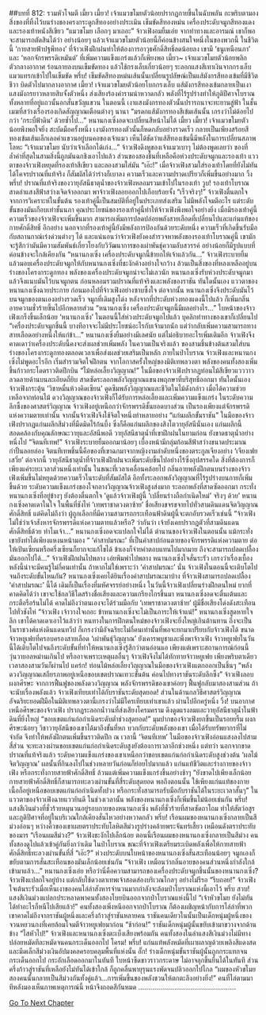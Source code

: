 ##บทที่ 812: รวมหัวโจมตี
เมี้ยว เมี้ยว!
เจ้าแมวขโมยตัวน้อยปรากฏกายขึ้นในฉับพลัน กะพริบตามองสิ่งของที่ทิ้งไว้บนร่างของครงกระดูกสีทองอย่างประเมิน
เข็มขัดสีทองหม่น เครื่องประดับจมูกสีทองแดง และรองเท้าหนังสีเขียว
“แมวขโมย เลือกๆ มาเถอะ” จ้าวเฟิงอมยิ้มเอ่ย
จากท่าทางและอารมณ์ เขาก็พอจะสามารถตัดสินได้ว่า อย่างน้อยๆ แล้วเจ้าแมวขโมยตัวน้อยนี้ก็ค่อนข้างสนใจหนึ่งในของพวกนี้
ในชีวิตนี้ ‘กายสายฟ้าปฐพีทอง’ ที่จ้าวเฟิงฝึกฝนทำให้ต้องการอาวุธศักดิ์สิทธิ์ลดน้อยลง
เขามี ‘ธนูเหนือนภา’ และ ‘หอกจักรพรรดิเหมันต์’ ที่เพิ่มความแข็งแกร่งแล้วก็เพียงพอ
เมี้ยว~
เจ้าแมวขโมยตัวน้อยพลิกตัวกลางอากาศ ร่อนกายลงบนเข็มขัดทอง แล้วใช้กรงเล็บเกี่ยวน้อยๆ
ระลอกแสงสีเทาเงินจากกรงเล็บแมวแทรกเข้าไปในเข็มขัด
พรึ่บ!
เข็มขัดสีทองหม่นเส้นนั้นเปลี่ยนรูปลัษณ์เป็นแส้มังกรสีทองเข้มที่มีชีวิตชีวา บิดตัวไปมากลางอากาศ
เมี้ยว!
เจ้าแมวขโมยตัวน้อยโบกกรงเล็บ แส้มังกรสีทองเข้มกลายเป็นเงาแสงมังกรยาวหลายสิบจั้งตัวหนึ่ง ส่งเสียงร้องคำรามน่าหวาดกลัว พลังที่ไร้รูปร่างทำให้ภูติปีศาจโบราณทั้งหลายที่อยู่แถวนั้นอกสั่นขวัญแขวน
ในตอนนี้
เงาแสงมังกรทองตัวนั้นปรารถนาจะทะยานสู่ฟ้า ในชั้นเมฆที่สว่างเรืองรองเกิดสัญญาณเตือนต่างๆ นานา
“มรดกแส้มังกรทองสีเข้มเส้นนั้น เกรงว่าไม่ด้อยไปกว่า ‘กระบี่ฟ้าดิน’ ด้วยซ้ำไป…”
หนานกงเซิ่งอดจะเปลี่ยนสีหน้าไม่ได้
เมี้ยว เมี้ยว!
เจ้าแมวขโมยตัวน้อยพึงพอใจยิ่ง สะบัดมือครั้งหนึ่ง เงามังกรทองตัวนั้นก็หดกลับอย่างรวดเร็ว กลายเป็นเพียงสร้อยสีทองเข้มเส้นเล็กเลอค่าแขวนอยู่บนคอของเจ้าแมว
เห็นได้ชัดว่าแส้สีทองเข้มนี้มีพลังในการเปลี่ยนสภาพโลหะ
“เจ้าแมวขโมย นับว่าเจ้าเลือกได้เก่ง…” จ้าวเฟิงดึงหูของเจ้าแมวเบาๆ
ไม่ต้องพูดเลยว่า ของที่ล้ำค่าที่สุดในสามสิ่งนี้ถูกมันฉกชิงเอาไปแล้ว ส่วนของสองชิ้นที่เหลือคือห่วงประดับจมูกและรองเท้า
แววตาของจ้าวเฟิงหยุดที่รองเท้าสีเขียว และลองสวมใส่มัน
“เอ๊ะ!”
เมื่อจ้าวเฟิงสวมใส่รองเท้าโดยที่ยังไม่ทันได้โคจรปราณที่แท้จริง ก็สัมผัสได้ว่าร่างก็เบาลง ความเร็วและความปราดเปรียวก็เพิ่มขึ้นอย่างมาก
วิ้ง พรึ่บ!
ปราณที่แท้จริงของวายุอัสนีธาตุน้ำของจ้าวเฟิงหลอมรวมเข้าไปในรองเท้า
วูบ!
รองเท้าโบราณสาดลำแสงสีฟ้าสว่างเจิดจ้าออกมา พาจ้าวเฟิงลอยออกไปเกือบร้อยจั้ง
“เร็วจริงๆ!” จ้าวเฟิงตื่นตกใจ
จากการวิเคราะห์ในขั้นต้น รองเท้าคู่นี้เป็นสมบัติที่อยู่ในประเภทส่งเสริม ไม่มีพลังโจมตีอะไร แต่ระดับขั้นของมันเกือบเท่าชั้นนภา
คุณประโยชน์ของรองเท้าคู่นี้ทำให้จ้าวเฟิงพึงพอใจอย่างยิ่ง
เมื่อมีรองเท้าคู่นี้ ความเร็วของจ้าวเฟิงจะเพิ่มขึ้นมาก สามารถเพิ่มการปลดปล่อยพลังสายเลือดที่เปลี่ยนไปและแก่นแท้ของกายศักดิ์สิทธิ์
อีกอย่าง
นอกจากที่รองเท้าคู่นี้ยังมีพลังการป้องกันด้วยระดับหนึ่ง ความเร็วที่เกิดขึ้นรับมือกับสถานกาณ์เร่งด่วนต่างๆ ได้
และแน่นอนว่าจ้าวเฟิงยังคงสำรวจหาพลังของรองเท้าโบราณคู่นี้
เขามักจะรู้สึกว่ามันมีความสัมพันธ์เกี่ยวโยงกับวิวัฒนาการของเผ่าพันธุ์ความลับสวรรค์ อย่างน้อยก็มีรูปแบบที่ค่อนข้างจะใกล้เคียงกัน
“หนานกงเซิ่ง เครื่องประดับจมูกนี้ข้ายกให้เจ้าแล้วกัน…”
จ้าวเฟิงระบายยิ้ม แล้วมอบเครื่องประดับจมูกให้กับหนานกงเซิ่งที่ชะงักค้างอย่างใจกว้าง
ล้วนเป็นสิ่งของที่หลงเหลืออยู่บนร่างของโครงกระดูกทอง พลังของเครื่องประดับจมูกน่าจะไม่เลวนัก
หนานกงเซิ่งรับห่วงประดับจมูกมา แล้วจึงแนบมันไว้บนจมูกตน ก่อนหลอมรวมปราณที่แท้จริงและพลังของราชัน
ทันใดนั้นเอง แววตาของหนานกงเซิ่งฉายประกาย ก่อนมองไปที่จ้าวเฟิงอย่างซาบซึ้งใจ
ต่อจากนั้น
หนานกงเซิ่งจึงประดับมันไว้บนจมูกของตนเองอย่างรวดเร็ว
จมูกที่เดิมสูงโด่ง หลังจากที่ประดับห่วงทองแดงนี้ไปแล้ว ก็เพิ่มกลิ่นอายความชั่วร้ายขึ้นไปอีกหลายส่วน
“หนานกงเซิ่ง เครื่องประดับจมูกนี้มีผลอย่างไร…” ใบหน้าของจ้าวเฟิงเกร็งขึ้นเล็กน้อย
‘หนานกงเซิ่ง’ ในตอนนี้ใส่ห่วงประดับจมูกไปแล้ว บุคลิกท่าทางของเขาก็เปลี่ยนไป
“เครื่องประดับจมูกชิ้นนี้ บางทีอาจจะไม่มีประโยชน์อะไรกับเจ้ามากนัก แต่ว่ากลับเพิ่มความสามารถทางสายเลือดอย่างหนึ่งให้แก่ข้า…”
หนานกงเซิ่งยิ้มอย่างมีเลศนัย แต่ไม่อธิบายอะไรเพิ่มเติมอีก
จ้าวเฟิงจึงคาดเดาว่าเครื่องประดับนี้คงจะส่งผลช่วยเพิ่มพลัง
ในความเป็นจริงแล้ว
ของสามชิ้นข้างต้นสวมใส่บนร่างของโครงกระดูกทองตลอดเวลาเพื่อส่งผลช่วยเสริมเป็นหลัก
ภายในป่าโบราณ
จ้าวเฟิงและหนานกงเซิ่งไม่พูดอะไรอีก เริ่มสำรวมจิตใจฝึกตน
จากโอกาสครั้งใหญ่ของมิติเทพลวงตา พลังของคนทั้งสองเพิ่มขึ้นก้าวกระโดดราวติดปีกบิน
“ไม้หล่อเลี้ยงวิญญาณ!”
ในมือของจ้าวเฟิงปรากฏท่อนไม้สีเขียวแวววาว ลวดลายด้านบนละเอียดถี่ยิบ สาดซัดระลอกพลังวิญญาณแขนงพฤกษาที่บริสุทธิ์ออกมา
ทันใดนั้นเอง จ้าวเฟิงกระตุ้น ‘วิชาหมื่นห้วงคิดเซียน’ ดูดซึมพลังวิญญาณและชีวิตในไม้ดังกล่าว
เมื่อได้ความช่วยเหลือจากท่อนไม้ ดวงวิญญาณของจ้าวเฟิงก็ได้รับการหล่อเลี้ยงและเพิ่มความแข็งแกร่ง
ในระดับความลึกซึ้งของศาสตร์วิญญาณ จ้าวเฟิงอยู่เหนือกว่าจักรพรรดิชั้นยอดบางส่วน เป็นรองเพียงแต่จักรพรรดิแห่งความตายเท่านั้น
จากนั้นจ้าวเฟิงจึงใช้จิตใจหนึ่งทำหลายอย่าง
“แก่นผลึกขั้นราชัน”
ในมือของจ้าวเฟิงปรากฏแก่นผลึกสีม่วงที่มืดมิดไร้ก้นบึ้ง ซึ่งก็คือแก่นผลึกของสิงโตวายุอัสนีนั่นเอง
แก่นผลึกนี้สอดคล้องกับคุณลักษณะวายุและอัสนีพอดี
วายุอัสนีธาตุน้ำที่เขาฝึกฝนในยามก่อน ยังขาดธาตุน้ำอย่างหนึ่งไป
“จิตนทีเทพ!”
จ้าวเฟิงระบายยิ้มออกมาน้อยๆ เบื้องหน้ามีกลุ่มก้อนสีฟ้าสว่างขนาดประมาณกำปั้นลอยล่อง
จิตนทีเทพชิ้นนี้คือของที่เขาฉกมาจากหญิงงามลำดับหนึ่งของตระกูลเจียงอย่าง ‘เจียงเฟยเสวี่ย’
ต่อจากนี้
วายุอัสนีธาตุน้ำที่จ้าวเฟิงฝึกฝนจะเพิ่มระดับขึ้นไปอย่างไร้ซึ่งอุปสรรคใด สิ่งที่ต้องการก็เพียงแค่ระยะเวลาส่วนหนึ่งเท่านั้น
ในขณะที่เวลาเคลื่อนคล้อยไป
กลิ่นอายพลังฝึกตนบนร่างของจ้าวเฟิงเพิ่มขึ้นไม่หยุดด้วยความเร็วในระดับที่สัมผัสได้
อีกทั้งระลอกพลังวิญญาณที่ไร้รูปร่างบนกายก็เพิ่มขึ้นด้วย
ระดับความแข็งแกร่งของใจกลางวิญญาณจ้าวเฟิงสูงส่งมาก ระลอกพลังที่สาดซัดออกมา กระทั่งหนานกงเซิ่งที่อยู่ข้างๆ ยังต้องตื่นตกใจ
‘ดูแล้วจ้าวเฟิงผู้นี้ ‘เปลี่ยนร่างถือกำเนิดใหม่’ จริงๆ ด้วย’
หนานกงเซิ่งคาดเดาในใจ
ในพื้นที่ชังไห่ ‘เทพราชาดวงตาซ้าย’ ชื่อเสียงขจรขจายไปทั่วสามดินแดนจิตวิญญาณศักดิ์สิทธิ์
แต่คิดไม่ถึงว่า ผู้ถูกเลือกที่มีความสามารถกระเทือนฟ้าดินผู้นี้จะตกอับรวดเร็วเช่นนี้
“จ้าวเฟิง ไม่ใช่ว่าเจ้าสังหารจักรพรรดิแห่งความตายแล้วหรือ? ว่ากันว่า เจ้ายังเคยปรากฏตัวที่สามดินแดนศักดิ์สิทธิ์ด้วย ทำไมเจ้า…”
หนานกงเซิ่งอดจะแปลกใจไม่ได้
ตำนานของจ้าวเฟิงในตอนนั้น แม้กระทั่งเขายังทำได้เพียงแหงนหน้ามอง
“ ‘คำสาปมรณะ’ ที่เป็นคำสาปก่อนตายของจักรพรรดิแห่งความตาย ต่อให้เป้นเซียนหรือครึ่งเซียนก็ยากจะแก้ไขได้ ข้าเองก็จ่ายค่าตอบแทนไปมากมาย ถึงจะสามารถปลดเปลื้องมันออกไปได้…”
จ้าวเฟิงฝึกฝนไปพลาง เอ่ยพึมพำไปพลาง
หนานกงเซิ่งใจสั่นระรัว เกรงว่าเรื่องเบื้องหลังนี้น่าจะมีคนรู้ไม่กี่คนเท่านั้น
ถ้าหากไม่ใช่เพราะว่า ‘คำสาปมรณะ’ นั่น จ้าวเฟิงในตอนนี้จะเติบโตไปจนถึงระดับขั้นไหนกัน?
หนานกงเซิ่งเคยได้ยินเรื่องคำสาปมรณะมาบ้าง
ที่จ้าวเฟิงสามารถปลดเปลื้อง ‘คำสาปมรณะ’ นี้ได้ เดิมก็เป็นเรื่องที่มหัศจรรย์อย่างหนึ่ง
ในวันนี้จ้าวเฟิงเปลี่ยนร่างฝึกตนใหม่ ยากที่คาดคิดได้ว่า เขาจะใช้กลวิธีใดสร้างชื่อเสียงและความเกรียงไกรขึ้นมา
หนานกงเซิ่งอดจะตื่นเต้นและกระตือรือร้นไม่ได้ คาดไม่ถึงว่าตนเองจะได้ร่วมมือกับ ‘เทพราชาดวงตาซ้าย’ ผู้มีชื่อเสียงโด่งดังสะเทือนไปทั่วชังไห่
“จ้าวเฟิง เจ้าวางใจเถอะ ข้าหนานกงเซิ่งจะไม่เป็นภาระให้เจ้าแน่!”
หนานกงเซิ่งสูดหายใจลึก
เขาได้คาดเดาเอาไว้แล้วว่า หนทางในการฝึกตนใหม่ของจ้าวเฟิงจะยิ่งใหญ่เกินต้านทาน
ถึงจะเป็นในราชวงศ์แห่งดินแดนทวีป ก็เกรงว่ามีอัจฉริยะไม่กี่คนเท่านั้นที่พอจะยกมาเปรียบกับจ้าวเฟิงได้
ขนาดจ้าวหยูเฟยที่ครอบครองสายเลือด ‘เผ่าพันธุ์วิญญาณ’ ยังเคารพบูชาและพึ่งพาจ้าวเฟิง
จ้าวหยูเฟยในวันนี้ได้เติบโตไปจนถึงระดับขั้นที่ทำให้หนานกงเซิ่งรู้สึกว่าตนอ่อนแอ
เพียงแต่เพราะสถานการณ์ก่อนนี้วุ่นวายอลหม่านเกินไป หรืออาจเพราะเหตุผลอื่นๆ จ้าวเฟิงจึงไม่ได้ทักทายจ้าวหยูเฟย
เพียงพริบตาเดียว เวลาสองสามวันก็ผ่านไป
แคร่ก!
ท่อนไม้หล่อเลี้ยงวิญญาณในมือของจ้าวเฟิงแตกออกเป็นชิ้นๆ
“พลังดวงวิญญาณเสถียรภาพอยู่เหนือขอบเขตปราณเทวะขั้นต้น ค่อนไปทางราชันระดับลึกซึ้ง”
จ้าวเฟิงลอบผงกศีรษะ
จากการฟื้นฟูของพลังดวงวิญญาณ พลังจักรพรรดิของเขาค่อยๆ ฟื้นฟูกลับมาสองสามส่วน
ถ้าจะนับเรื่องพลังแล้ว จ้าวเฟิงเทียบเท่าได้กับราชันระดับสุดยอด!
ส่วนในด้านกลวิธีศาสตร์วิญญาณ อัจฉริยะยอดฝีมือในมิติเทพลวงตานี้เกรงว่าไม่มีใครเทียบเท่าเขาแล้ว
ผ่านไปอีกครู่หนึ่ง
วิ้ง!
บนอากาศเหนือศีรษะของจ้าวเฟิง ปรากฏระลอกน้ำวนที่ส่งเสียงโครมคราม ดึงดูดแรงลมและวายุอัสนีธาตุน้ำในฟ้าดินที่ยิ่งใหญ่
“ขอบเขตแก่นก่อกำเนิดระดับต่ำช่วงสุดยอด!”
มุมปากของจ้าวเฟิงยกขึ้นเป็นรอยยริ้ม ผงกศีรษะน้อยๆ
วิชาวายุอัสนีของเขาได้มาถึงขั้นที่หก บวกกับระดับพลังของเขา เมื่อได้รับทรัพยากรที่ไม่จำกัด จึงทำให้พลังฝึกตนเพิ่มขึ้นราวติดปีก
ณ เวลานี้ ‘จิตนทีเทพ’ ในมือของจ้าวเฟิงอ่อนแสงลงไปสามสี่ส่วน
จะทะลวงผ่านขอบเขตแก่นก่อกำเนิดระดับสูงยังต้องการเวลาอีกช่วงหนึ่ง
แต่ทว่า นอกจากขาดปราณที่แท้จริงแล้ว ระดับความแข็งแกร่งของเขาเหนือกว่าขอบเขตแก่นก่อกำเนิดระดับสูงช่วงต้น
‘ผลไม้จิตวิญญาณ’ ผลนั้นที่กินลงไปในช่วงหลายวันก่อนก็ย่อยไปมากแล้ว
แก่นแท้ชีวิตและร่างกายของจ้าวเฟิง หรือกระทั่งกายสายฟ้าศักดิ์สิทธิ์ ล้วนแต่เพิ่มความแข็งแกร่งขึ้นอย่างช้าๆ
“ยังขาดไปเพียงเล็กน้อย กายสายฟ้าศักดิ์สิทธิ์ก็สามารถทะลวงผ่านขั้นที่สี่ระดับสุดยอด พอถึงตอนนั้น ใช้เพียงแก่นแท้ของกายเนื้อก็อยู่เหนือขอบเขตแก่นก่อกำเนิดทั้งปวง หรือกระทั่งสามารถรับมือกับราชันได้ในระยะเวลาสั้นๆ”
ในแววตาของจ้าวเฟิงฉายแววยินดี
ในช่วงเวลานั้น พลังของหนานกงเซิ่งก็เพิ่มขึ้นไม่น้อยเช่นกัน
พรึ่บ!
แสงสีเงินม่วงที่ชั่วร้ายหมุนวนอยู่รอบกายของหนานกงเซิ่ง พลังที่ชั่วร้ายที่สาดซัดถาโถม ทำให้สัตว์อสูรและภูติปีศาจที่อยู่ในบริเวณใกล้เคียงสั่นไหวอย่างหวาดกลัว
พรึ่บ!
เรือนผมของหนานกงเซิ่งกลายเป็นสีม่วงอ่อนๆ
หว่างคิ้วของเขาเผยตราประทับโลหิตสีม่วงรูปร่างคล้ายพระจันทร์เสี้ยว เหมือนดังตราประทับของมาร
“เรือนผมสีม่วง?”
จ้าวเฟิงชะงักไปเล็กน้อย
ตอนนี้เรือนผมของหนานกงเซิ่งกลายเป็นสีม่วง คนทั้งสองดูไปแล้วเข้าคู่กันยิ่งกว่าเดิม
ในป่าโบราณ
ขณะที่จ้าวเฟิงเตรียมระเบิดพลังเพื่อให้กายสายฟ้าศักดิ์สิทธิ์ทะลวงผ่านขั้นที่สี่
“เอ๊ะ?”
ห่วงประดับบนใบหน้าของหนานกงเซิ่งสั่นสะเทือนน้อยๆ จมูกเองก็ขยับตามการสั่นสะเทือนของมันเล็กน้อยเช่นกัน
“จ้าวเฟิง เหมือนว่ากลิ่นอายของคนส่วนหนึ่งกำลังใกล้เข้ามาแล้ว…” หนานกงเซิ่งเอ่ย
หรือว่านี่คือความสามารถของเครื่องประดับจมูกชิ้นนั้นของหนานกงเซิ่ง?
จ้าวเฟิงแปลกใจอยู่บ้าง แต่กลับใช้ดวงตาเทพเจ้าสอดส่องบริเวณไกลๆ อย่างไม่รีรอ
“รีบถอย!”
จ้าวเฟิงใจเต้นระรัวเมื่อเห็นเงาของคนไล่ล่าสังหารจำนวนมากกำลังจะล้อมป่าโบราณแห่งนี้เอาไว้
พรึ่บ สวบ!
แสงสีเงินม่วงแปลกประหลาดพาคนทั้งสองโบยบินออกจากป่าโบราณแห่งนี้ไป
“เจ้าหัวขโมย ยังไม่ทันได้ทำอะไรก็หนีไปเสียแล้ว!”
คนทั้งสองเพิ่งหนีออกจากป่าโบราณ ก็ต้องเผชิญหน้ากับการไล่ล่าที่พวกเขาคาดไม่ถึงจากราชันผู้หนึ่งและครึ่งก้าวสู่ราชันหลายคน
ราชันคนเดียวในนั้นเป็นเด็กหนุ่มผู้หนึ่งของจวนหยวนกงที่เคยล้อมโจมตีจ้าวหยูเฟยมาก่อน
“ช้าก่อน!”
ราชันเด็กหนุ่มผู้นั้นขยับเข้ามาขวางจากด้านข้าง
“ไสหัวไป!”
จ้าวเฟิงและหนานกงเซิ่งตะเบ็งเสียงพร้อมกัน
คนทั้งสองในลำแสงสีเงินม่วงไม่มีทางปล่อยหมัดทีละหมัดจนคนกระเด็นออกไป
โครม! พรึ่บ!
แก่นแท้พลังหมัดที่เผาผลาญด้วยเพลิงสีแดงสดและมีดเล็กสีม่วงเงินอัปมงคลครอบคลุมพื้นที่แห่งนั้น
อั๊ก!
ร่างเด็กหนุ่มขั้นราชันผู้นั้นถูกกระแทกจนกระเด็นออกไป กระอักเลือดออกมาในทันที ใบหน้าซีดขาวราวกระดาษ ไม่อาจลุกขึ้นยืนได้ในทันที
ส่วนครึ่งก้าวสู่ราชันที่เหลือยังไม่ทันได้เข้าใกล้ ก็ถูกคลื่นพายุรุนแรงพัดจนปลิวออกไปไกล
“ผมของหัวขโมยสองคนนั้นกลายเป็นสีม่วงกันทั้งคู่แล้ว…การเพิ่มขึ้นของพลังชวนให้ตกตะลึงอย่างยิ่ง!”
คนที่ไล่ตามมาทีหลังมองเห็นภาพเหตุการณ์นี้ หน้าจึงถอดสีกันหมด
.................................................


[Go To Next Chapter]( ./50.md)